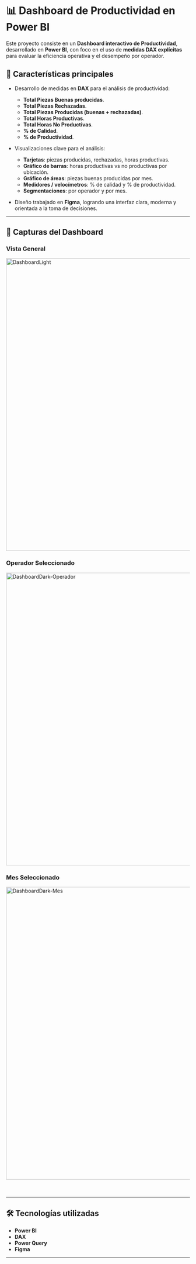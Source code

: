 # 📊 Dashboard de Productividad en Power BI  

Este proyecto consiste en un **Dashboard interactivo de Productividad**, desarrollado en **Power BI**, con foco en el uso de **medidas DAX explícitas** para evaluar la eficiencia operativa y el desempeño por operador.  

## 🚀 Características principales  

- Desarrollo de medidas en **DAX** para el análisis de productividad:  
  - **Total Piezas Buenas producidas**.  
  - **Total Piezas Rechazadas**.  
  - **Total Piezas Producidas (buenas + rechazadas)**.  
  - **Total Horas Productivas**.  
  - **Total Horas No Productivas**.  
  - **% de Calidad**.  
  - **% de Productividad**.  

- Visualizaciones clave para el análisis:  
  - **Tarjetas**: piezas producidas, rechazadas, horas productivas.  
  - **Gráfico de barras**: horas productivas vs no productivas por ubicación.  
  - **Gráfico de áreas**: piezas buenas producidas por mes.  
  - **Medidores / velocímetros**: % de calidad y % de productividad.  
  - **Segmentaciones**: por operador y por mes.  

- Diseño trabajado en **Figma**, logrando una interfaz clara, moderna y orientada a la toma de decisiones.  

---

## 📸 Capturas del Dashboard  

###  Vista General
<img width="800" alt="DashboardLight" src="https://github.com/user-attachments/assets/72c6af59-e827-48ac-b56f-c09726aef7bb" />
<br>

###  Operador Seleccionado
<img width="800" alt="DashboardDark-Operador" src="https://github.com/user-attachments/assets/79a8e01c-a4e3-46e5-aee7-e4c3ddf6062f" />
<br>

###  Mes Seleccionado
<img width="800" alt="DashboardDark-Mes" src="https://github.com/user-attachments/assets/c330ebba-d2c6-47e3-a03e-92cbb2ffe252" />
<br>


<br>
<br>

---

## 🛠️ Tecnologías utilizadas  
- **Power BI**  
- **DAX**  
- **Power Query**  
- **Figma**  

---
